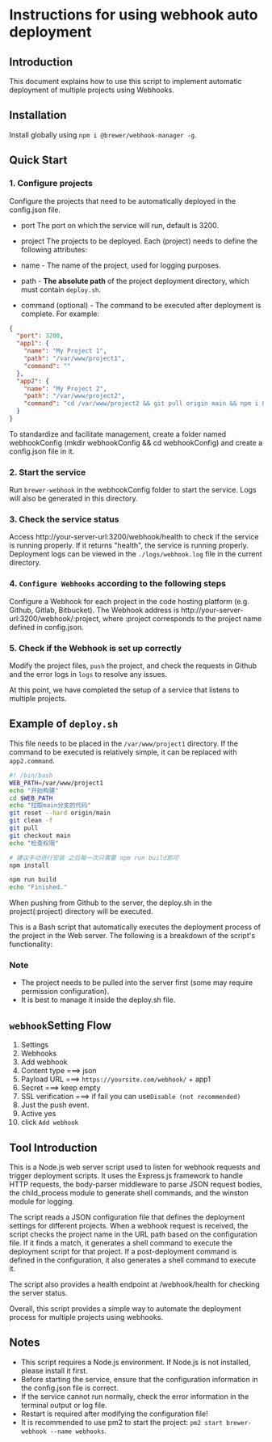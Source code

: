 # Instructions for using webhook auto deployment
## Introduction
This document explains how to use this script to implement automatic deployment of multiple projects using Webhooks.

## Installation
Install globally using `npm i @brewer/webhook-manager -g`.

## Quick Start
### 1. Configure projects
   Configure the projects that need to be automatically deployed in the config.json file.

- port The port on which the service will run, default is 3200.
- project The projects to be deployed.
Each (project) needs to define the following attributes:

- name - The name of the project, used for logging purposes.
- path - **The absolute path** of the project deployment directory, which must contain `deploy.sh`.
- command (optional) - The command to be executed after deployment is complete.
For example:

```json
{
  "port": 3200,
  "app1": { 
    "name": "My Project 1", 
    "path": "/var/www/project1",
    "command": "" 
  },
  "app2": {
    "name": "My Project 2",
    "path": "/var/www/project2",
    "command": "cd /var/www/project2 && git pull origin main && npm i && npm run build"
  }
}
```

To standardize and facilitate management, create a folder named webhookConfig (mkdir webhookConfig && cd webhookConfig) and create a config.json file in it.

### 2. Start the service
   Run `brewer-webhook` in the webhookConfig folder to start the service. Logs will also be generated in this directory.

### 3. Check the service status
   Access http://your-server-url:3200/webhook/health to check if the service is running properly. If it returns "health", the service is running properly.
   Deployment logs can be viewed in the `./logs/webhook.log` file in the current directory.

### 4. `Configure Webhooks` according to the following steps
   Configure a Webhook for each project in the code hosting platform (e.g. Github, Gitlab, Bitbucket). The Webhook address is http://your-server-url:3200/webhook/:project, where :project corresponds to the project name defined in config.json.

### 5. Check if the Webhook is set up correctly
   Modify the project files, `push` the project, and check the requests in Github and the error logs in `logs` to resolve any issues.

At this point, we have completed the setup of a service that listens to multiple projects.

## Example of `deploy.sh`
This file needs to be placed in the `/var/www/project1` directory.
If the command to be executed is relatively simple, it can be replaced with `app2.command`.


```bash
#! /bin/bash
WEB_PATH=/var/www/project1
echo "开始构建"
cd $WEB_PATH
echo "拉取main分支的代码"
git reset --hard origin/main
git clean -f
git pull
git checkout main
echo "检查权限"

# 建议手动进行安装 之后每一次只需要 npm run build即可
npm install 

npm run build
echo "Finished."
```
When pushing from Github to the server, the deploy.sh in the project(:project) directory will be executed.

This is a Bash script that automatically executes the deployment process of the project in the Web server. The following is a breakdown of the script's functionality:

### Note
- The project needs to be pulled into the server first (some may require permission configuration).
- It is best to manage it inside the deploy.sh file.


## `webhook`Setting Flow
1. Settings
2. Webhooks
3. Add webhook
4. Content type ===> json
5. Payload URL ===> `https://yoursite.com/webhook/` + app1
6. Secret ===> keep empty
7. SSL verification ===> if fail you can use`Disable (not recommended)`
8. Just the push event.
9. Active yes
10. click `Add webhook`

## Tool Introduction
This is a Node.js web server script used to listen for webhook requests and trigger deployment scripts. It uses the Express.js framework to handle HTTP requests, the body-parser middleware to parse JSON request bodies, the child_process module to generate shell commands, and the winston module for logging.

The script reads a JSON configuration file that defines the deployment settings for different projects. When a webhook request is received, the script checks the project name in the URL path based on the configuration file. If it finds a match, it generates a shell command to execute the deployment script for that project. If a post-deployment command is defined in the configuration, it also generates a shell command to execute it.

The script also provides a health endpoint at /webhook/health for checking the server status.

Overall, this script provides a simple way to automate the deployment process for multiple projects using webhooks.

## Notes
- This script requires a Node.js environment. If Node.js is not installed, please install it first.
- Before starting the service, ensure that the configuration information in the config.json file is correct.
- If the service cannot run normally, check the error information in the terminal output or log file.
- Restart is required after modifying the configuration file!
- It is recommended to use pm2 to start the project: `pm2 start brewer-webhook --name webhooks`.
